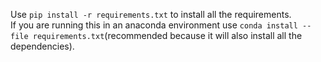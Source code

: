 Use ```pip install -r requirements.txt``` to install all the requirements.<br>
If you are running this in an anaconda environment use ```conda install --file requirements.txt```(recommended because it will also install all the dependencies).
